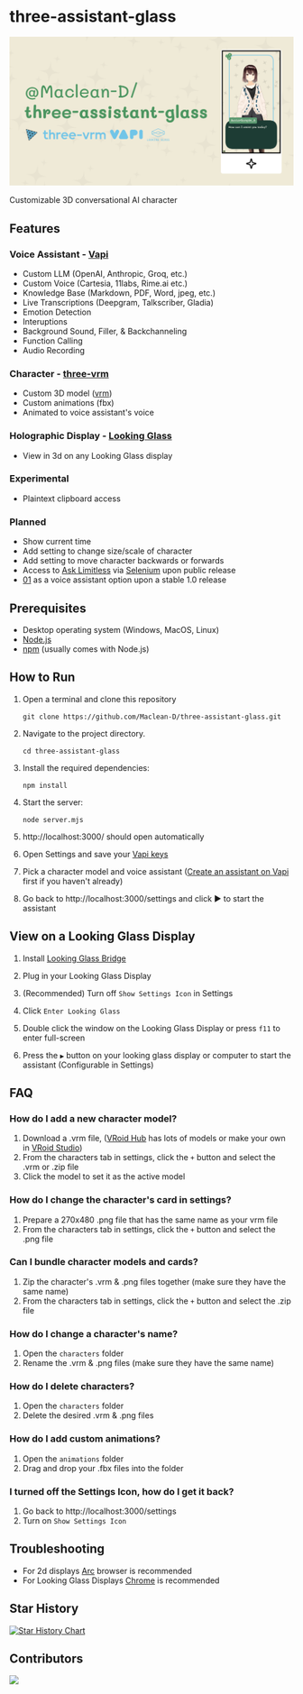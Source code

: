 # three-assistant-glass

![three-assistant-glass](https://github.com/Maclean-D/three-assistant-glass/raw/main/three-assistant-glass.png)

Customizable 3D conversational AI character

## Features

### Voice Assistant - [Vapi](https://vapi.ai/)

- Custom LLM (OpenAI, Anthropic, Groq, etc.)
- Custom Voice (Cartesia, 11labs, Rime.ai etc.)
- Knowledge Base (Markdown, PDF, Word, jpeg, etc.)
- Live Transcriptions (Deepgram, Talkscriber, Gladia)
- Emotion Detection
- Interuptions
- Background Sound, Filler, & Backchanneling
- Function Calling
- Audio Recording

### Character - [three-vrm](https://github.com/pixiv/three-vrm)

- Custom 3D model ([vrm](https://hub.vroid.com/en))
- Custom animations (fbx)
- Animated to voice assistant's voice

### Holographic Display - [Looking Glass](https://lookingglassfactory.com/webxr)

- View in 3d on any Looking Glass display

### Experimental

- Plaintext clipboard access

### Planned

- Show current time
- Add setting to change size/scale of character
- Add setting to move character backwards or forwards
- Access to [Ask Limitless](https://feedback.limitless.ai/roadmap/ask-ai-anything) via [Selenium](https://www.selenium.dev/) upon public release
- [01](https://github.com/OpenInterpreter/01) as a voice assistant option upon a stable 1.0 release

## Prerequisites

- Desktop operating system (Windows, MacOS, Linux)
- [Node.js](https://nodejs.org/en)
- [npm](https://www.npmjs.com/get-npm) (usually comes with Node.js)

## How to Run

1. Open a terminal and clone this repository
   ```
   git clone https://github.com/Maclean-D/three-assistant-glass.git
   ```

2. Navigate to the project directory.
   ```
   cd three-assistant-glass
   ```

3. Install the required dependencies:
   ```
   npm install
   ```

4. Start the server:
   ```
   node server.mjs
   ```
5. http://localhost:3000/ should open automatically

6. Open Settings and save your [Vapi keys](https://dashboard.vapi.ai/org/api-keys)

7. Pick a character model and voice assistant ([Create an assistant on Vapi](https://dashboard.vapi.ai/assistants) first if you haven't already)

8. Go back to http://localhost:3000/settings and click ▶️ to start the assistant

## View on a Looking Glass Display

1. Install [Looking Glass Bridge](https://lookingglassfactory.com/software/looking-glass-bridge)

2. Plug in your Looking Glass Display

3. (Recommended) Turn off `Show Settings Icon` in Settings

4. Click `Enter Looking Glass`

5. Double click the window on the Looking Glass Display or press `f11` to enter full-screen

6. Press the `▶️` button on your looking glass display or computer to start the assistant (Configurable in Settings)

## FAQ

### How do I add a new character model?

1. Download a .vrm file, ([VRoid Hub](https://hub.vroid.com/en) has lots of models or make your own in [VRoid Studio](https://vroid.com/en/studio))
2. From the characters tab in settings, click the `+` button and select the .vrm or .zip file
3. Click the model to set it as the active model

### How do I change the character's card in settings?

1. Prepare a 270x480 .png file that has the same name as your vrm file
2. From the characters tab in settings, click the `+` button and select the .png file

### Can I bundle character models and cards?

1. Zip the character's .vrm & .png files together (make sure they have the same name)
2. From the characters tab in settings, click the `+` button and select the .zip file

### How do I change a character's name?

1. Open the `characters` folder
2. Rename the .vrm & .png files (make sure they have the same name)

### How do I delete characters?

1. Open the `characters` folder
2. Delete the desired .vrm & .png files

### How do I add custom animations?

1. Open the `animations` folder
2. Drag and drop your .fbx files into the folder

### I turned off the Settings Icon, how do I get it back?

1. Go back to http://localhost:3000/settings
2. Turn on `Show Settings Icon`

## Troubleshooting

- For 2d displays [Arc](https://arc.net/gift/friend-of-maclean) browser is recommended
- For Looking Glass Displays [Chrome](https://www.google.com/chrome/) is recommended

## Star History

[![Star History Chart](https://api.star-history.com/svg?repos=Maclean-D/three-assistant-glass&type=Date)](https://star-history.com/#Maclean-D/three-assistant-glass&Date)

## Contributors

<a href="https://github.com/Maclean-D/three-assistant-glass/graphs/contributors">
  <img src="https://contrib.rocks/image?repo=Maclean-D/three-assistant-glass" />
</a>
